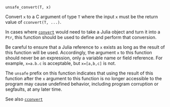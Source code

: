 ```
unsafe_convert(T, x)
```

Convert `x` to a C argument of type `T` where the input `x` must be the return value of `cconvert(T, ...)`.

In cases where [`convert`](@ref) would need to take a Julia object and turn it into a `Ptr`, this function should be used to define and perform that conversion.

Be careful to ensure that a Julia reference to `x` exists as long as the result of this function will be used. Accordingly, the argument `x` to this function should never be an expression, only a variable name or field reference. For example, `x=a.b.c` is acceptable, but `x=[a,b,c]` is not.

The `unsafe` prefix on this function indicates that using the result of this function after the `x` argument to this function is no longer accessible to the program may cause undefined behavior, including program corruption or segfaults, at any later time.

See also [`cconvert`](@ref)
